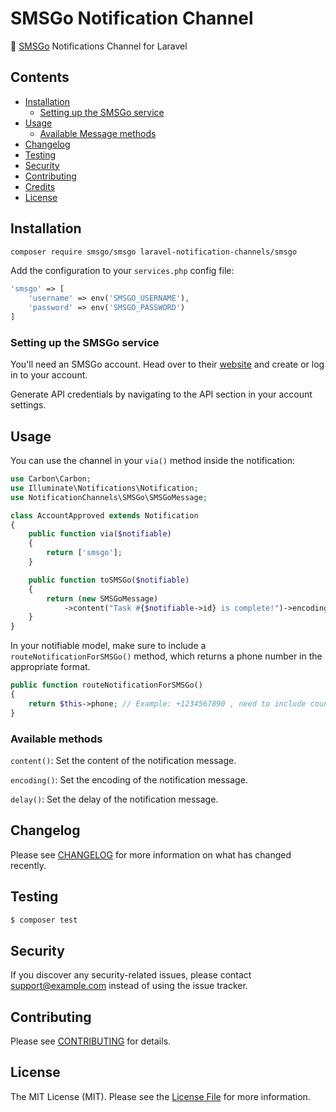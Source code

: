 # SMSGo Notification Channel

📲 [SMSGo](https://www.smsgo.com.tw/) Notifications Channel for Laravel

## Contents

- [Installation](#installation)
	- [Setting up the SMSGo service](#setting-up-the-SMSGo-service)
- [Usage](#usage)
	- [Available Message methods](#available-message-methods)
- [Changelog](#changelog)
- [Testing](#testing)
- [Security](#security)
- [Contributing](#contributing)
- [Credits](#credits)
- [License](#license)

## Installation

```bash
composer require smsgo/smsgo laravel-notification-channels/smsgo
```

Add the configuration to your `services.php` config file:

```php
'smsgo' => [
    'username' => env('SMSGO_USERNAME'),
    'password' => env('SMSGO_PASSWORD')
]
```

### Setting up the SMSGo service

You'll need an SMSGo account. Head over to their [website](https://example.com/) and create or log in to your account.

Generate API credentials by navigating to the API section in your account settings.

## Usage

You can use the channel in your `via()` method inside the notification:

```php
use Carbon\Carbon;
use Illuminate\Notifications\Notification;
use NotificationChannels\SMSGo\SMSGoMessage;

class AccountApproved extends Notification
{
    public function via($notifiable)
    {
        return ['smsgo'];
    }

    public function toSMSGo($notifiable)
    {
        return (new SMSGoMessage)
            ->content("Task #{$notifiable->id} is complete!")->encoding('BIG5')->delay(Carbon::now()->addDays(3));
    }
}
```

In your notifiable model, make sure to include a `routeNotificationForSMSGo()` method, which returns a phone number in the appropriate format.

```php
public function routeNotificationForSMSGo()
{
    return $this->phone; // Example: +1234567890 , need to include country code
}
```

### Available methods

`content()`: Set the content of the notification message.

`encoding()`: Set the encoding of the notification message.

`delay()`: Set the delay of the notification message.

## Changelog

Please see [CHANGELOG](CHANGELOG.md) for more information on what has changed recently.

## Testing

```bash
$ composer test
```

## Security

If you discover any security-related issues, please contact support@example.com instead of using the issue tracker.

## Contributing

Please see [CONTRIBUTING](CONTRIBUTING.md) for details.

## License

The MIT License (MIT). Please see the [License File](LICENSE.md) for more information.